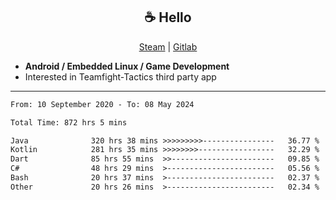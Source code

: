 <h2 align="center"> ☕ Hello </h2>

<p align="center">
  <a href="https://steamcommunity.com/id/Niforances/">Steam</a> |
  <a href="https://gitlab.com/niforances">Gitlab</a>
</p>

 - **Android / Embedded Linux / Game Development**
 - Interested in Teamfight-Tactics third party app

------

<!--START_SECTION:waka-->

```txt
From: 10 September 2020 - To: 08 May 2024

Total Time: 872 hrs 5 mins

Java              320 hrs 38 mins >>>>>>>>>----------------   36.77 %
Kotlin            281 hrs 35 mins >>>>>>>>-----------------   32.29 %
Dart              85 hrs 55 mins  >>-----------------------   09.85 %
C#                48 hrs 29 mins  >------------------------   05.56 %
Bash              20 hrs 37 mins  >------------------------   02.37 %
Other             20 hrs 26 mins  >------------------------   02.34 %
```

<!--END_SECTION:waka-->
